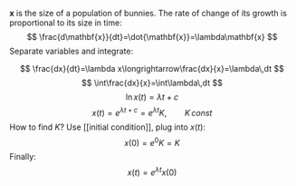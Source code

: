 **x** is the size of a population of bunnies. The rate of change of its growth is proportional to its size in time:
$$
\frac{d\mathbf{x}}{dt}=\dot{\mathbf{x}}=\lambda\mathbf{x}
$$
Separate variables and integrate:

$$
\frac{dx}{dt}=\lambda x\longrightarrow\frac{dx}{x}=\lambda\,dt
$$
$$
\int\frac{dx}{x}=\int\lambda\,dt
$$
$$
\ln x(t)=\lambda t+c
$$
$$
x(t)=e^{\lambda t+c}=e^{\lambda t}K,\qquad K\, const
$$
How to find *K*? Use [[initial condition]], plug into $x(t)$:
$$
x(0)=e^0K=K
$$
Finally:
$$
x(t)=e^{\lambda t}x(0)
$$